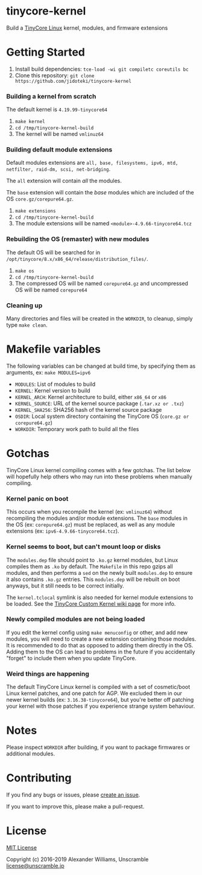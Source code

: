# tinycore-kernel

Build a [TinyCore Linux](http://tinycorelinux.net/) kernel, modules, and firmware extensions

# Getting Started

  1. Install build dependencies: `tce-load -wi git compiletc coreutils bc`
  2. Clone this repository: `git clone https://github.com/jidoteki/tinycore-kernel`

### Building a kernel from scratch

The default kernel is `4.19.99-tinycore64`

  1. `make kernel`
  2. `cd /tmp/tinycore-kernel-build`
  3. The kernel will be named `vmlinuz64`

### Building default module extensions

Default modules extensions are `all, base, filesystems, ipv6, mtd, netfilter, raid-dm, scsi, net-bridging`.

The `all` extension will contain _all_ the modules.

The `base` extension will contain the _base_ modules which are included of the OS `core.gz/corepure64.gz`.

  1. `make extensions`
  2. `cd /tmp/tinycore-kernel-build`
  3. The module extensions will be named `<module>-4.9.66-tinycore64.tcz`

### Rebuilding the OS (remaster) with new modules

The default OS will be searched for in `/opt/tinycore/8.x/x86_64/release/distribution_files/`.

  1. `make os`
  2. `cd /tmp/tinycore-kernel-build`
  3. The compressed OS will be named `corepure64.gz` and uncompressed OS will be named `corepure64`

### Cleaning up

Many directories and files will be created in the `WORKDIR`, to cleanup, simply type `make clean`.

# Makefile variables

The following variables can be changed at build time, by specifying them as arguments, ex: `make MODULES=ipv6`

  * `MODULES`: List of modules to build
  * `KERNEL`: Kernel version to build
  * `KERNEL_ARCH`: Kernel architecture to build, either `x86_64` or `x86`
  * `KERNEL_SOURCE`: URL of the kernel source package (`.tar.xz or .txz`)
  * `KERNEL_SHA256`: SHA256 hash of the kernel source package
  * `OSDIR`: Local system directory containing the TinyCore OS (`core.gz or corepure64.gz`)
  * `WORKDIR`: Temporary work path to build all the files

# Gotchas

TinyCore Linux kernel compiling comes with a few gotchas. The list below will hopefully help others who may run into these problems when manually compiling.

### Kernel panic on boot

This occurs when you recompile the kernel (ex: `vmlinuz64`) without recompiling the modules and/or module extensions. The `base` modules in the OS (ex: `corepure64.gz`) must be replaced, as well as any module extensions (ex: `ipv6-4.9.66-tinycore64.tcz`).

### Kernel seems to boot, but can't mount loop or disks

The `modules.dep` file should point to `.ko.gz` kernel modules, but Linux compiles them as `.ko` by default. The `Makefile` in this repo gzips all modules, and then performs a `sed` on the newly built `modules.dep` to ensure it also contains `.ko.gz` entries. This `modules.dep` will be rebuilt on boot anyways, but it still needs to be correct initially.

The `kernel.tclocal` symlink is also needed for kernel module extensions to be loaded. See the [TinyCore Custom Kernel wiki page](http://wiki.tinycorelinux.net/wiki:custom_kernel) for more info.

### Newly compiled modules are not being loaded

If you edit the kernel config using `make menuconfig` or other, and add new modules, you will need to create a new extension containing those modules. It is recommended to do that as opposed to adding them directly in the OS. Adding them to the OS can lead to problems in the future if you accidentally "forget" to include them when you update TinyCore.

### Weird things are happening

The default TinyCore Linux kernel is compiled with a set of cosmetic/boot Linux kernel patches, and one patch for AGP. We excluded them in our newer kernel builds (ex: `3.16.38-tinycore64`), but you're better off patching your kernel with those patches if you experience strange system behaviour.

# Notes

Please inspect `WORKDIR` after building, if you want to package firmwares or additional modules.

# Contributing

If you find any bugs or issues, please [create an issue](https://github.com/jidoteki/tinycore-kernel/issues/new).

If you want to improve this, please make a pull-request.

# License

[MIT License](LICENSE)

Copyright (c) 2016-2019 Alexander Williams, Unscramble <license@unscramble.jp>
